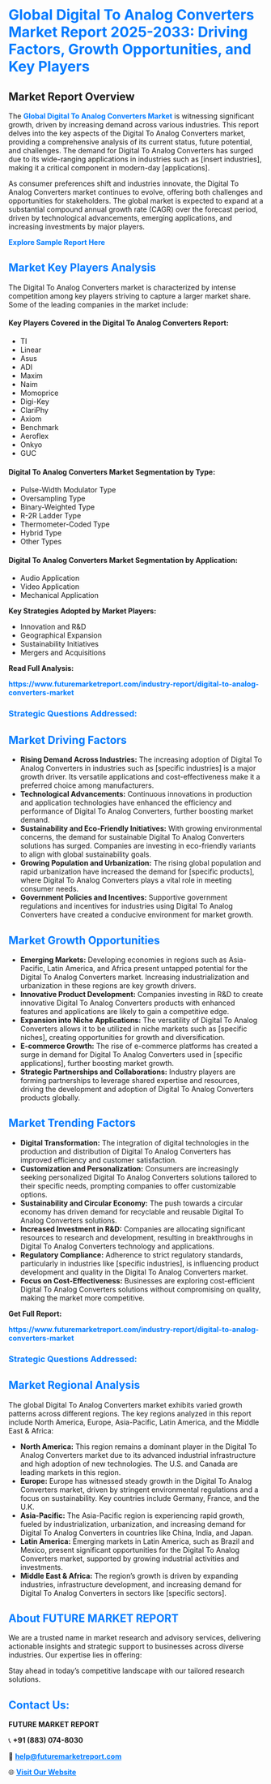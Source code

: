 <h1 style="color: #007BFF;">Global Digital To Analog Converters Market Report 2025-2033: Driving Factors, Growth Opportunities, and Key Players</h1>

<section id="overview">
<h2>Market Report Overview</h2>
<p>The <a href="https://www.futuremarketreport.com/industry-report/digital-to-analog-converters-market" style="color: #007BFF; text-decoration: none;"><strong>Global Digital To Analog Converters Market</strong></a> is witnessing significant growth, driven by increasing demand across various industries. This report delves into the key aspects of the Digital To Analog Converters market, providing a comprehensive analysis of its current status, future potential, and challenges. The demand for Digital To Analog Converters has surged due to its wide-ranging applications in industries such as [insert industries], making it a critical component in modern-day [applications].</p>
<p>As consumer preferences shift and industries innovate, the Digital To Analog Converters market continues to evolve, offering both challenges and opportunities for stakeholders. The global market is expected to expand at a substantial compound annual growth rate (CAGR) over the forecast period, driven by technological advancements, emerging applications, and increasing investments by major players.</p>
</section>

<section id="overview">
<p><a href="https://www.futuremarketreport.com/request-sample/reportId=53684" style="color: #007BFF; text-decoration: none;"><strong>Explore Sample Report Here</strong></a></p>
</section>

<section id="key-players">
<h2 style="color: #007BFF;">Market Key Players Analysis</h2>
<p>The Digital To Analog Converters market is characterized by intense competition among key players striving to capture a larger market share. Some of the leading companies in the market include:</p>
<h4>Key Players Covered in the Digital To Analog Converters Report:</h4>
<ul><li>TI</li><li>Linear</li><li>Asus</li><li>ADI</li><li>Maxim</li><li>Naim</li><li>Momoprice</li><li>Digi-Key</li><li>ClariPhy</li><li>Axiom</li><li>Benchmark</li><li>Aeroflex</li><li>Onkyo</li><li>GUC</li></ul>
<h4>Digital To Analog Converters Market Segmentation by Type:</h4>
<ul><li>Pulse-Width Modulator Type</li><li>Oversampling Type</li><li>Binary-Weighted Type</li><li>R-2R Ladder Type</li><li>Thermometer-Coded Type</li><li>Hybrid Type</li><li>Other Types</li></ul>

<h4>Digital To Analog Converters Market Segmentation by Application:</h4>
<ul><li>Audio Application</li><li>Video Application</li><li>Mechanical Application</li></ul>
<p><strong>Key Strategies Adopted by Market Players:</strong></p>
<ul>
<li>Innovation and R&D</li>
<li>Geographical Expansion</li>
<li>Sustainability Initiatives</li>
<li>Mergers and Acquisitions</li>
</ul>
</section>

<section>
<p><strong>Read Full Analysis: </strong></p><a href="https://www.futuremarketreport.com/industry-report/digital-to-analog-converters-market" style="color: #007BFF; text-decoration: none;"><strong>https://www.futuremarketreport.com/industry-report/digital-to-analog-converters-market</strong></a>
<h3 style="color: #007BFF;">Strategic Questions Addressed:</h3>
</section>

<section id="driving-factors">
<h2 style="color: #007BFF;">Market Driving Factors</h2>
<ul>
<li><strong>Rising Demand Across Industries:</strong> The increasing adoption of Digital To Analog Converters in industries such as [specific industries] is a major growth driver. Its versatile applications and cost-effectiveness make it a preferred choice among manufacturers.</li>
<li><strong>Technological Advancements:</strong> Continuous innovations in production and application technologies have enhanced the efficiency and performance of Digital To Analog Converters, further boosting market demand.</li>
<li><strong>Sustainability and Eco-Friendly Initiatives:</strong> With growing environmental concerns, the demand for sustainable Digital To Analog Converters solutions has surged. Companies are investing in eco-friendly variants to align with global sustainability goals.</li>
<li><strong>Growing Population and Urbanization:</strong> The rising global population and rapid urbanization have increased the demand for [specific products], where Digital To Analog Converters plays a vital role in meeting consumer needs.</li>
<li><strong>Government Policies and Incentives:</strong> Supportive government regulations and incentives for industries using Digital To Analog Converters have created a conducive environment for market growth.</li>
</ul>
</section>

<section id="growth-opportunities">
<h2 style="color: #007BFF;">Market Growth Opportunities</h2>
<ul>
<li><strong>Emerging Markets:</strong> Developing economies in regions such as Asia-Pacific, Latin America, and Africa present untapped potential for the Digital To Analog Converters market. Increasing industrialization and urbanization in these regions are key growth drivers.</li>
<li><strong>Innovative Product Development:</strong> Companies investing in R&D to create innovative Digital To Analog Converters products with enhanced features and applications are likely to gain a competitive edge.</li>
<li><strong>Expansion into Niche Applications:</strong> The versatility of Digital To Analog Converters allows it to be utilized in niche markets such as [specific niches], creating opportunities for growth and diversification.</li>
<li><strong>E-commerce Growth:</strong> The rise of e-commerce platforms has created a surge in demand for Digital To Analog Converters used in [specific applications], further boosting market growth.</li>
<li><strong>Strategic Partnerships and Collaborations:</strong> Industry players are forming partnerships to leverage shared expertise and resources, driving the development and adoption of Digital To Analog Converters products globally.</li>
</ul>
</section>

<section id="trending-factors">
<h2 style="color: #007BFF;">Market Trending Factors</h2>
<ul>
<li><strong>Digital Transformation:</strong> The integration of digital technologies in the production and distribution of Digital To Analog Converters has improved efficiency and customer satisfaction.</li>
<li><strong>Customization and Personalization:</strong> Consumers are increasingly seeking personalized Digital To Analog Converters solutions tailored to their specific needs, prompting companies to offer customizable options.</li>
<li><strong>Sustainability and Circular Economy:</strong> The push towards a circular economy has driven demand for recyclable and reusable Digital To Analog Converters solutions.</li>
<li><strong>Increased Investment in R&D:</strong> Companies are allocating significant resources to research and development, resulting in breakthroughs in Digital To Analog Converters technology and applications.</li>
<li><strong>Regulatory Compliance:</strong> Adherence to strict regulatory standards, particularly in industries like [specific industries], is influencing product development and quality in the Digital To Analog Converters market.</li>
<li><strong>Focus on Cost-Effectiveness:</strong> Businesses are exploring cost-efficient Digital To Analog Converters solutions without compromising on quality, making the market more competitive.</li>
</ul>
</section>

<section>
<p><strong>Get Full Report: </strong></p><a href="https://www.futuremarketreport.com/industry-report/digital-to-analog-converters-market" style="color: #007BFF; text-decoration: none;"><strong>https://www.futuremarketreport.com/industry-report/digital-to-analog-converters-market</strong></a>
<h3 style="color: #007BFF;">Strategic Questions Addressed:</h3>
</section>


<section id="regional-analysis">
<h2 style="color: #007BFF;">Market Regional Analysis</h2>
<p>The global Digital To Analog Converters market exhibits varied growth patterns across different regions. The key regions analyzed in this report include North America, Europe, Asia-Pacific, Latin America, and the Middle East & Africa:</p>
<ul>
<li><strong>North America:</strong> This region remains a dominant player in the Digital To Analog Converters market due to its advanced industrial infrastructure and high adoption of new technologies. The U.S. and Canada are leading markets in this region.</li>
<li><strong>Europe:</strong> Europe has witnessed steady growth in the Digital To Analog Converters market, driven by stringent environmental regulations and a focus on sustainability. Key countries include Germany, France, and the U.K.</li>
<li><strong>Asia-Pacific:</strong> The Asia-Pacific region is experiencing rapid growth, fueled by industrialization, urbanization, and increasing demand for Digital To Analog Converters in countries like China, India, and Japan.</li>
<li><strong>Latin America:</strong> Emerging markets in Latin America, such as Brazil and Mexico, present significant opportunities for the Digital To Analog Converters market, supported by growing industrial activities and investments.</li>
<li><strong>Middle East & Africa:</strong> The region’s growth is driven by expanding industries, infrastructure development, and increasing demand for Digital To Analog Converters in sectors like [specific sectors].</li>
</ul>
</section>

<footer>
<h2 style="color: #007BFF;">About FUTURE MARKET REPORT</h2>
<p>We are a trusted name in market research and advisory services, delivering actionable insights and strategic support to businesses across diverse industries. Our expertise lies in offering:</p>

<p>Stay ahead in today’s competitive landscape with our tailored research solutions.</p>

<h2 style="color: #007BFF;">Contact Us:</h2>
<p><strong>FUTURE MARKET REPORT</strong></p>
<p>📞 <strong>+91 (883) 074-8030</strong></p>
<p>📧 <strong><a href="mailto:help@futuremarketreport.com" style="color: #007BFF;">help@futuremarketreport.com</a></strong></p>
<p>🌐 <strong><a href="https://www.futuremarketreport.com/" style="color: #007BFF;">Visit Our Website</a></strong></p>
</footer>